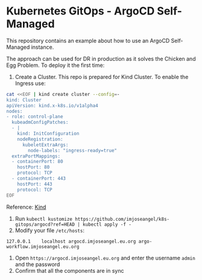 # Kubernetes GitOps - ArgoCD Self-Managed

This repository contains an example about how to use an ArgoCD Self-Managed instance.

The approach can be used for DR in production as it solves the Chicken and Egg Problem. To deploy it the first time:

1. Create a Cluster. This repo is prepared for Kind Cluster. To enable the Ingress use:

```bash
cat <<EOF | kind create cluster --config=-
kind: Cluster
apiVersion: kind.x-k8s.io/v1alpha4
nodes:
- role: control-plane
  kubeadmConfigPatches:
  - |
    kind: InitConfiguration
    nodeRegistration:
      kubeletExtraArgs:
        node-labels: "ingress-ready=true"
  extraPortMappings:
  - containerPort: 80
    hostPort: 80
    protocol: TCP
  - containerPort: 443
    hostPort: 443
    protocol: TCP
EOF
```

Reference: [Kind](https://kind.sigs.k8s.io/docs/user/ingress/)

1. Run `kubectl kustomize https://github.com/imjoseangel/k8s-gitops/argocd?ref=HEAD | kubectl apply -f -`
1. Modify your file `/etc/hosts`:

```text
127.0.0.1    localhost argocd.imjoseangel.eu.org argo-workflow.imjoseangel.eu.org
```

1. Open `https://argocd.imjoseangel.eu.org` and enter the username `admin` and the password
1. Confirm that all the components are in sync
